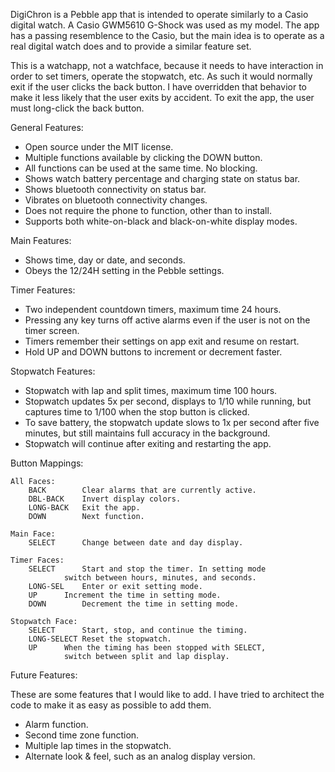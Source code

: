 DigiChron is a Pebble app that is intended to operate similarly to a Casio
digital watch. A Casio GWM5610 G-Shock was used as my model. The app has a
passing resemblence to the Casio, but the main idea is to operate as a real
digital watch does and to provide a similar feature set.

This is a watchapp, not a watchface, because it needs to have interaction in
order to set timers, operate the stopwatch, etc. As such it would normally exit
if the user clicks the back button. I have overridden that behavior to make it
less likely that the user exits by accident. To exit the app, the user must
long-click the back button.

General Features:

- Open source under the MIT license.
- Multiple functions available by clicking the DOWN button.
- All functions can be used at the same time. No blocking.
- Shows watch battery percentage and charging state on status bar.
- Shows bluetooth connectivity on status bar.
- Vibrates on bluetooth connectivity changes.
- Does not require the phone to function, other than to install.
- Supports both white-on-black and black-on-white display modes.

Main Features:

- Shows time, day or date, and seconds.
- Obeys the 12/24H setting in the Pebble settings.

Timer Features:

- Two independent countdown timers, maximum time 24 hours.
- Pressing any key turns off active alarms even if the user is not
  on the timer screen.
- Timers remember their settings on app exit and resume on restart.
- Hold UP and DOWN buttons to increment or decrement faster.

Stopwatch Features:

- Stopwatch with lap and split times, maximum time 100 hours.
- Stopwatch updates 5x per second, displays to 1/10 while running,
  but captures time to 1/100 when the stop button is clicked.
- To save battery, the stopwatch update slows to 1x per second after five
  minutes, but still maintains full accuracy in the background.
- Stopwatch will continue after exiting and restarting the app.

Button Mappings:

	All Faces:
		BACK		Clear alarms that are currently active.
		DBL-BACK	Invert display colors.
		LONG-BACK	Exit the app.
		DOWN		Next function.

	Main Face:
		SELECT		Change between date and day display.

	Timer Faces:
		SELECT		Start and stop the timer. In setting mode
				switch between hours, minutes, and seconds.
		LONG-SEL	Enter or exit setting mode.
		UP		Increment the time in setting mode.
		DOWN		Decrement the time in setting mode.

	Stopwatch Face:
		SELECT		Start, stop, and continue the timing.
		LONG-SELECT	Reset the stopwatch.
		UP		When the timing has been stopped with SELECT,
				switch between split and lap display.

Future Features:

These are some features that I would like to add. I have tried to architect
the code to make it as easy as possible to add them.

- Alarm function.
- Second time zone function.
- Multiple lap times in the stopwatch.
- Alternate look & feel, such as an analog display version.


